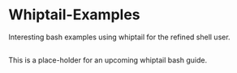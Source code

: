 # Whiptail-Examples
Interesting bash examples using whiptail for the refined shell user.

##
This is a place-holder for an upcoming whiptail bash guide. 

